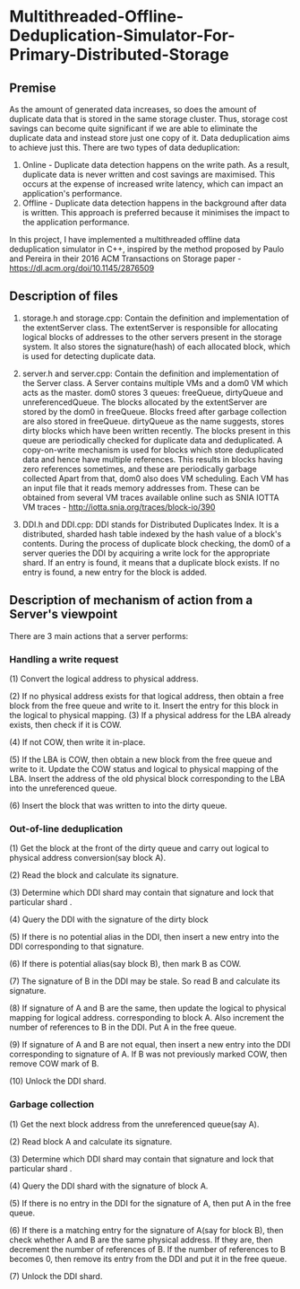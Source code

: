# Multithreaded-Offline-Deduplication-Simulator-For-Primary-Distributed-Storage

## Premise
As the amount of generated data increases, so does the amount of duplicate data that is stored in the same storage cluster. 
Thus, storage cost savings can become quite significant if we are able to eliminate the duplicate data and instead store just one copy of it.
Data deduplication aims to achieve just this. There are two types of data deduplication:
1. Online - Duplicate data detection happens on the write path. As a result, duplicate data is never written and cost savings are maximised.
This occurs at the expense of increased write latency, which can impact an application's performance. 
2. Offline - Duplicate data detection happens in the background after data is written. This approach is preferred because it minimises the impact 
to the application performance. 

In this project, I have implemented a multithreaded offline data deduplication simulator in C++, inspired by the method proposed by Paulo and Pereira in their 2016 ACM
Transactions on Storage paper - https://dl.acm.org/doi/10.1145/2876509

## Description of files
1. storage.h and storage.cpp: Contain the definition and implementation of the extentServer class. The extentServer is responsible for allocating logical blocks of addresses 
to the other servers present in the storage system. It also stores the signature(hash) of each allocated block, which is used for detecting duplicate data.

2. server.h and server.cpp: Contain the definition and implementation of the Server class. A Server contains multiple VMs and a dom0 VM which acts as the master.
dom0 stores 3 queues: freeQueue, dirtyQueue and unreferencedQueue. The blocks allocated by the extentServer are stored by the dom0 in freeQueue. Blocks freed after
garbage collection are also stored in freeQueue. dirtyQueue as the name suggests, stores dirty blocks which have been written recently. The blocks present in this queue
are periodically checked for duplicate data and deduplicated. A copy-on-write mechanism is used for blocks which store deduplicated data and hence have multiple references.
This results in blocks having zero references sometimes, and these are periodically garbage collected
Apart from that, dom0 also does VM scheduling. Each VM has an input file that it reads memory addresses from. These can be obtained from several VM traces available
online such as SNIA IOTTA VM traces - http://iotta.snia.org/traces/block-io/390

3. DDI.h and DDI.cpp: DDI stands for Distributed Duplicates Index. It is a distributed, sharded hash table indexed by the hash value of a block's contents.
During the process of duplicate block checking, the dom0 of
a server queries the DDI by acquiring a write lock for the appropriate shard. If an entry is found, it means that a duplicate block exists. If no entry is found, 
a new entry for the block is added. 

## Description of mechanism of action from a Server's viewpoint
There are 3 main actions that a server performs:
### Handling a write request

(1) Convert the logical address to physical address. 

(2) If no physical address exists for that logical address, then
obtain a free block from the free queue and write to it.
Insert the entry for this block in the logical to physical
mapping. 
(3) If a physical address for the LBA already exists, then check
if it is COW.

(4) If not COW, then write it in-place.

(5) If the LBA is COW, then obtain a new block from the
free queue and write to it. Update the COW status and
logical to physical mapping of the LBA. Insert the address
of the old physical block corresponding to the LBA into
the unreferenced queue.

(6) Insert the block that was written to into the dirty queue.
 
### Out-of-line deduplication

(1) Get the block at the front of the dirty queue and carry out
logical to physical address conversion(say block A).

(2) Read the block and calculate its signature.

(3) Determine which DDI shard may contain that signature
and lock that particular shard .

(4) Query the DDI with the signature of the dirty block

(5) If there is no potential alias in the DDI, then insert a new
entry into the DDI corresponding to that signature.

(6) If there is potential alias(say block B), then mark B as
COW.

(7) The signature of B in the DDI may be stale. So read B and
calculate its signature.

(8) If signature of A and B are the same, then update the logical
to physical mapping for logical address. corresponding to
block A. Also increment the number of references to B in
the DDI. Put A in the free queue.

(9) If signature of A and B are not equal, then insert a new
entry into the DDI corresponding to signature of A. If
B was not previously marked COW, then remove COW
mark of B.

(10) Unlock the DDI shard.

### Garbage collection

(1) Get the next block address from the unreferenced queue(say
A).

(2) Read block A and calculate its signature.

(3) Determine which DDI shard may contain that signature
and lock that particular shard .

(4) Query the DDI shard with the signature of block A.

(5) If there is no entry in the DDI for the signature of A, then
put A in the free queue.

(6) If there is a matching entry for the signature of A(say
for block B), then check whether A and B are the same
physical address. If they are, then decrement the number
of references of B. If the number of references to B becomes
0, then remove its entry from the DDI and put it in the
free queue.

(7) Unlock the DDI shard.




